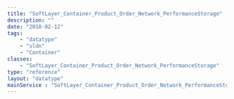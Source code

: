 ```yaml
---
title: "SoftLayer_Container_Product_Order_Network_PerformanceStorage"
description: ""
date: "2018-02-12"
tags:
    - "datatype"
    - "sldn"
    - "Container"
classes:
    - "SoftLayer_Container_Product_Order_Network_PerformanceStorage"
type: "reference"
layout: "datatype"
mainService : "SoftLayer_Container_Product_Order_Network_PerformanceStorage"
---
```

